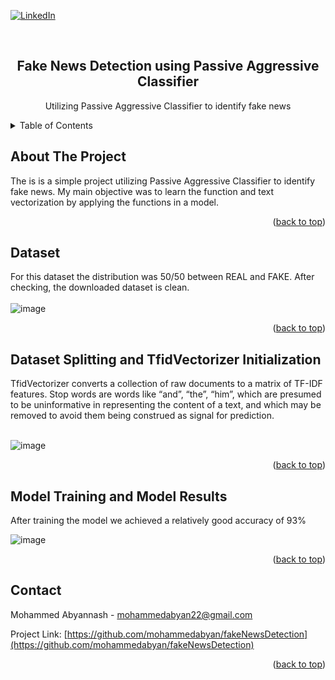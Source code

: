 <div id="top"></div>
<!--
*** Thanks for checking out the Best-README-Template. If you have a suggestion
*** that would make this better, please fork the repo and create a pull request
*** or simply open an issue with the tag "enhancement".
*** Don't forget to give the project a star!
*** Thanks again! Now go create something AMAZING! :D
-->



<!-- PROJECT SHIELDS -->
<!--
*** I'm using markdown "reference style" links for readability.
*** Reference links are enclosed in brackets [ ] instead of parentheses ( ).
*** See the bottom of this document for the declaration of the reference variables
*** for contributors-url, forks-url, etc. This is an optional, concise syntax you may use.
*** https://www.markdownguide.org/basic-syntax/#reference-style-links
-->
[![LinkedIn](https://img.shields.io/badge/linkedin-%230077B5.svg?style=for-the-badge&logo=linkedin&logoColor=white)](https://www.linkedin.com/in/mohammed-abyannash-400073194/)



<!-- PROJECT LOGO -->
<br />
<div align="center">

  <h2 align="center">Fake News Detection using Passive Aggressive Classifier</h3>

  <p align="center">
    Utilizing Passive Aggressive Classifier to identify fake news
    <br />
  </p>
</div>



<!-- TABLE OF CONTENTS -->
<details>
  <summary>Table of Contents</summary>
  <ol>
    <li>
      <a href="#about-the-project">About The Project</a>
    </li>
    <li><a href="#dataset">Dataset</a></li>
    <li><a href="#dataset-splitting-and-tfidvectorizer-initialization">Dataset Splitting and TfidVectorizer initialization</a></li>
    <li><a href="#model-training-and-model-results">Model Training and Model Results</a></li>
    <li><a href="#contact">Contact</a></li>
  </ol>
</details>



<!-- ABOUT THE PROJECT -->
## About The Project

The is is a simple project utilizing Passive Aggressive Classifier to identify fake news. My main objective was to learn the function and text vectorization by applying the functions in a model.

<p align="right">(<a href="#top">back to top</a>)</p>


## Dataset

For this dataset the distribution was 50/50 between REAL and FAKE. After checking, the downloaded dataset is clean. <br/><br/>
![image](https://user-images.githubusercontent.com/29911769/163936446-c506a83b-29dd-46dc-bb02-31983d900780.png)


<p align="right">(<a href="#top">back to top</a>)</p>


## Dataset Splitting and TfidVectorizer Initialization

TfidVectorizer converts a collection of raw documents to a matrix of TF-IDF features. Stop words are words like “and”, “the”, “him”, which are presumed to be uninformative in representing the content of a text, and which may be removed to avoid them being construed as signal for prediction. <br/><br/>

![image](https://user-images.githubusercontent.com/29911769/163940459-be845794-5108-4e15-9d6e-3c0ddf34bb21.png)


<p align="right">(<a href="#top">back to top</a>)</p>

## Model Training and Model Results

After training the model we achieved a relatively good accuracy of 93%

![image](https://user-images.githubusercontent.com/29911769/163940753-0cfd68d0-eef6-4cec-a38e-1eecc2be0dba.png)


<p align="right">(<a href="#top">back to top</a>)</p>


## Contact

Mohammed Abyannash - mohammedabyan22@gmail.com

Project Link: [https://github.com/mohammedabyan/fakeNewsDetection](https://github.com/mohammedabyan/fakeNewsDetection)

<p align="right">(<a href="#top">back to top</a>)</p>


